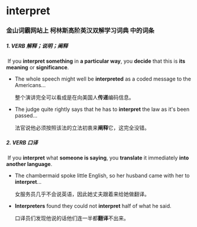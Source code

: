 # interpret

### 金山词霸网站上 柯林斯高阶英汉双解学习词典 中的词条

##### 1. VERB 解释；说明；阐释

​	If you **interpret something** in **a particular way**, you **decide** that this is **its meaning** or **significance**.

- The whole speech might well be **interpreted** as a coded message to the Americans...

  整个演讲完全可以看成是在向美国人**传递**编码信息。

- The judge quite rightly says that he has to **interpret** the law as it's been passed...

  法官说他必须按照该法的立法初衷来**阐释**它，这完全没错。

##### 2. VERB 口译

​	If you **interpret** what **someone is saying**, you **translate** it immediately **into another language**.

- The chambermaid spoke little English, so her husband came with her to **interpret**...

  女服务员几乎不会说英语，因此她丈夫跟着来给她做翻译。

- **Interpreters** found they could not **interpret** half of what he said.

  口译员们发现他说的话他们连一半都**翻译**不出来。